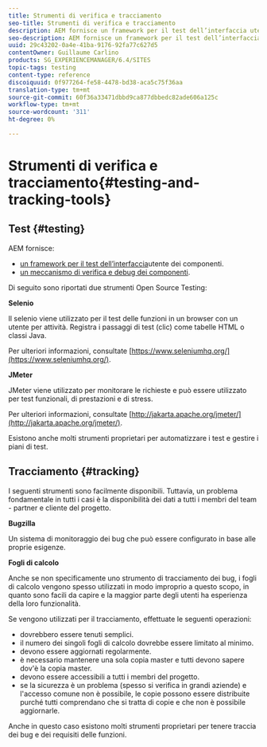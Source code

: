```yaml
---
title: Strumenti di verifica e tracciamento
seo-title: Strumenti di verifica e tracciamento
description: AEM fornisce un framework per il test dell’interfaccia utente dei componenti e un meccanismo per il test e il debug dei componenti
seo-description: AEM fornisce un framework per il test dell’interfaccia utente dei componenti e un meccanismo per il test e il debug dei componenti
uuid: 29c43202-0a4e-41ba-9176-92fa77c627d5
contentOwner: Guillaume Carlino
products: SG_EXPERIENCEMANAGER/6.4/SITES
topic-tags: testing
content-type: reference
discoiquuid: 0f977264-fe58-4478-bd38-aca5c75f36aa
translation-type: tm+mt
source-git-commit: 60f36a33471dbbd9ca877dbbedc82ade606a125c
workflow-type: tm+mt
source-wordcount: '311'
ht-degree: 0%

---
```



# Strumenti di verifica e tracciamento{#testing-and-tracking-tools}

## Test {#testing}

AEM fornisce:

* [un framework per il test dell’interfaccia](/help/sites-developing/hobbes.md)utente dei componenti.
* [un meccanismo di verifica e debug dei componenti](/help/sites-developing/developer-mode.md).

Di seguito sono riportati due strumenti Open Source Testing:

**Selenio**

Il selenio viene utilizzato per il test delle funzioni in un browser con un utente per attività. Registra i passaggi di test (clic) come tabelle HTML o classi Java.

Per ulteriori informazioni, consultate [https://www.seleniumhq.org/](https://www.seleniumhq.org/).

**JMeter**

JMeter viene utilizzato per monitorare le richieste e può essere utilizzato per test funzionali, di prestazioni e di stress.

Per ulteriori informazioni, consultate [http://jakarta.apache.org/jmeter/](http://jakarta.apache.org/jmeter/).

Esistono anche molti strumenti proprietari per automatizzare i test e gestire i piani di test.

## Tracciamento {#tracking}

I seguenti strumenti sono facilmente disponibili. Tuttavia, un problema fondamentale in tutti i casi è la disponibilità dei dati a tutti i membri del team - partner e cliente del progetto.

**Bugzilla**

Un sistema di monitoraggio dei bug che può essere configurato in base alle proprie esigenze.

**Fogli di calcolo**

Anche se non specificamente uno strumento di tracciamento dei bug, i fogli di calcolo vengono spesso utilizzati in modo improprio a questo scopo, in quanto sono facili da capire e la maggior parte degli utenti ha esperienza della loro funzionalità.

Se vengono utilizzati per il tracciamento, effettuate le seguenti operazioni:

* dovrebbero essere tenuti semplici.
* il numero dei singoli fogli di calcolo dovrebbe essere limitato al minimo.
* devono essere aggiornati regolarmente.
* è necessario mantenere una sola copia master e tutti devono sapere dov&#39;è la copia master.
* devono essere accessibili a tutti i membri del progetto.
* se la sicurezza è un problema (spesso si verifica in grandi aziende) e l&#39;accesso comune non è possibile, le copie possono essere distribuite purché tutti comprendano che si tratta di copie e che non è possibile aggiornarle.

Anche in questo caso esistono molti strumenti proprietari per tenere traccia dei bug e dei requisiti delle funzioni.
